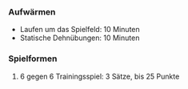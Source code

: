 ### Aufwärmen
- Laufen um das Spielfeld: 10 Minuten
- Statische Dehnübungen: 10 Minuten

### Spielformen
1. 6 gegen 6 Trainingsspiel: 3 Sätze, bis 25 Punkte
